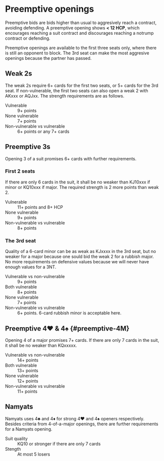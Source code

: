 Preemptive openings
===================
Preemptive bids are bids higher than usual to aggresively reach a contract,
avoiding defending.  A preemptive opening shows **< 12 HCP**, which encourages
reaching a suit contract and discourages reaching a notrump contract or
defending.

Preemptive openings are available to the first three seats only, where there
is still an opponent to block.  The 3rd seat can make the most aggresive
openings because the partner has passed.

Weak 2s
-------
The weak 2s require 6+ cards for the first two seats, or 5+ cards for
the 3rd seat.  If non-vulnerable, the first two seats can also open a weak 2
with AKxxx or AQJxx.  The strength requirements are as follows.

<dl>
  <dt>Vulnerable</dt>
  <dd>9+ points</dd>

  <dt>None vulnerable</dt>
  <dd>7+ points</dd>

  <dt>Non-vulnerable vs vulnerable</dt>
  <dd>6+ points or any 7+ cards</dd>
</dl>

Preemptive 3s
-------------
Opening 3 of a suit promises 6+ cards with further requirements.

### First 2 seats ###
If there are only 6 cards in the suit, it shall be no weaker than KJ10xxx if
minor or KQ10xxx if major.  The required strength is 2 more points than weak 2.

<dl>
  <dt>Vulnerable</dt>
  <dd>11+ points and 8+ HCP</dd>

  <dt>None vulnerable</dt>
  <dd>9+ points</dd>

  <dt>Non-vulnerable vs vulnerable</dt>
  <dd>8+ points</dd>
</dl>

### The 3rd seat ###
Quality of a 6-card minor can be as weak as KJxxxx in the 3rd seat, but no
weaker for a major because one sould bid the weak 2 for a rubbish major.  No
more requirements on defensive values because we will never have enough values
for a 3NT.

<dl>
  <dt>Vulnerable vs non-vulnerable</dt>
  <dd>9+ points</dd>

  <dt>Both vulnerable</dt>
  <dd>8+ points</dd>

  <dt>None vulnerable</dt>
  <dd>7+ points</dd>

  <dt>Non-vulnerable vs vulnerable</dt>
  <dd>6+ points.  6-card rubbish minor is acceptable here.</dd>
</dl>

Preemptive 4♥ & 4♠ {#preemptive-4M}
------------------
Opening 4 of a major promises 7+ cards.  If there are only 7 cards in the suit,
it shall be no weaker than KQxxxxx.

<dl>
  <dt>Vulnerable vs non-vulnerable</dt>
  <dd>14+ points</dd>

  <dt>Both vulnerable</dt>
  <dd>13+ points</dd>

  <dt>None vulnerable</dt>
  <dd>12+ points</dd>

  <dt>Non-vulnerable vs vulnerable</dt>
  <dd>11+ points</dd>
</dl>

Namyats
-------
Namyats uses 4♣ and 4♦ for strong 4♥ and 4♠ openers respectively.  Besides
criteria from 4-of-a-major openings, there are further requirements for a
Namyats opening.

<dl>
  <dt>Suit quality</dt>
  <dd>KQ10 or stronger if there are only 7 cards</dd>

  <dt>Stength</dt>
  <dd>At most 5 losers</dd>
</dl>
